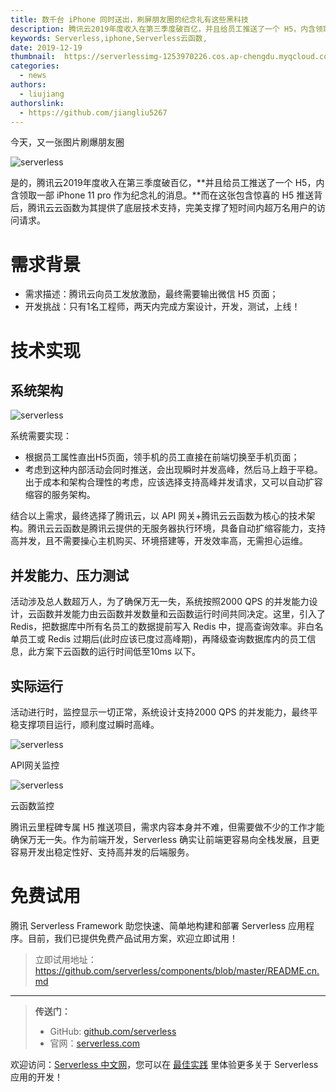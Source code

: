 ```yaml
---
title: 数千台 iPhone 同时送出，刷屏朋友圈的纪念礼有这些黑科技
description: 腾讯云2019年度收入在第三季度破百亿，并且给员工推送了一个 H5，内含领取一部 iPhone 11 pro 作为纪念礼的消息。而在这张包含惊喜的 H5 推送背后，腾讯云云函数为其提供了底层技术支持，完美支撑了短时间内超万名用户的访问请求。
keywords: Serverless,iphone,Serverless云函数,
date: 2019-12-19
thumbnail:  https://serverlessimg-1253970226.cos.ap-chengdu.myqcloud.com/qianyi/images/%E4%BC%81%E4%B8%9A%E5%BE%AE%E4%BF%A1%E6%88%AA%E5%9B%BE_15867969387612.png
categories:
  - news
authors:
  - liujiang
authorslink: 
  - https://github.com/jiangliu5267
---
```


今天，又一张图片刷爆朋友圈

![serverless](https://img.serverlesscloud.cn/qianyi/images/YHl6UWa9s62TicWc2XxDgCXjIibg3ZCzrBc9s2xVjt5eGjiarFbjjunuJtGH0jRxqH3y5LJpia56oWlDoK4RiaJcVzg.jpg)

是的，腾讯云2019年度收入在第三季度破百亿，**并且给员工推送了一个 H5，内含领取一部 iPhone 11 pro 作为纪念礼的消息。**而在这张包含惊喜的 H5 推送背后，腾讯云云函数为其提供了底层技术支持，完美支撑了短时间内超万名用户的访问请求。

# **需求背景**

- 需求描述：腾讯云向员工发放激励，最终需要输出微信 H5 页面；
- 开发挑战：只有1名工程师，两天内完成方案设计，开发，测试，上线！

# **技术实现**

## **系统架构**

![serverless](https://img.serverlesscloud.cn/qianyi/images/YHl6UWa9s62TicWc2XxDgCXjIibg3ZCzrBqibcVXN0ZtCWAre5VEzvI37ueb1Bic7zxianEnf6bIX354bfnm5YxezbQ.png)

系统需要实现：


- 根据员工属性直出H5页面，领手机的员工直接在前端切换至手机页面；
- 考虑到这种内部活动会同时推送，会出现瞬时并发高峰，然后马上趋于平稳。出于成本和架构合理性的考虑，应该选择支持高峰并发请求，又可以自动扩容缩容的服务架构。

结合以上需求，最终选择了腾讯云，以 API 网关+腾讯云云函数为核心的技术架构。腾讯云云函数是腾讯云提供的无服务器执行环境，具备自动扩缩容能力，支持高并发，且不需要操心主机购买、环境搭建等，开发效率高，无需担心运维。

## **并发能力、压力测试**

活动涉及总人数超万人，为了确保万无一失，系统按照2000 QPS 的并发能力设计，云函数并发能力由云函数并发数量和云函数运行时间共同决定。这里，引入了 Redis，把数据库中所有名员工的数据提前写入 Redis 中，提高查询效率。非白名单员工或 Redis 过期后(此时应该已度过高峰期)，再降级查询数据库内的员工信息，此方案下云函数的运行时间低至10ms 以下。

## **实际运行**

活动进行时，监控显示一切正常，系统设计支持2000 QPS 的并发能力，最终平稳支撑项目运行，顺利度过瞬时高峰。

![serverless](https://img.serverlesscloud.cn/qianyi/images/YHl6UWa9s62TicWc2XxDgCXjIibg3ZCzrBwIJ61vqEp0h5zzfhtI3h0WpiapibUOrIvBleYicHVWexetZsvHN8zDicPg.jpg)

API网关监控

![serverless](https://img.serverlesscloud.cn/qianyi/images/YHl6UWa9s62TicWc2XxDgCXjIibg3ZCzrBTMffRl1wcXgvY55n7mk9527P0uVnvB8qjCsPrtIoh3S1MR2JSpg5rg.jpg)

云函数监控

腾讯云里程碑专属 H5 推送项目，需求内容本身并不难，但需要做不少的工作才能确保万无一失。作为前端开发，Serverless 确实让前端更容易向全栈发展，且更容易开发出稳定性好、支持高并发的后端服务。

# 免费试用

腾讯 Serverless Framework 助您快速、简单地构建和部署 Serverless 应用程序。目前，我们已提供免费产品试用方案，欢迎立即试用！
> 立即试用地址： https://github.com/serverless/components/blob/master/README.cn.md

---

> **传送门：**
> - GitHub: [github.com/serverless](https://github.com/serverless/serverless/blob/master/README_CN.md) 
> - 官网：[serverless.com](https://serverless.com/)

欢迎访问：[Serverless 中文网](https://serverlesscloud.cn/)，您可以在 [最佳实践](https://serverlesscloud.cn/best-practice) 里体验更多关于 Serverless 应用的开发！
